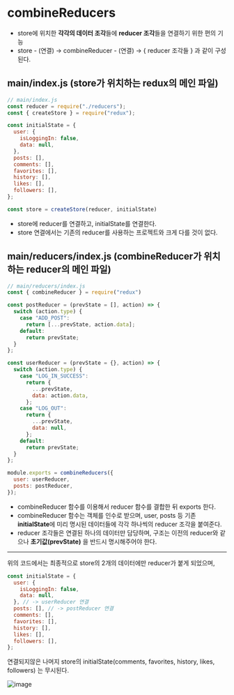 # combineReducers
- store에 위치한 **각각의 데이터 조각**들에 **reducer 조각**들을 연결하기 위한 편의 기능
- store - (연결) -> combineReducer - (연결) -> { reducer 조각들 } 과 같이 구성된다.

## main/index.js (store가 위치하는 redux의 메인 파일)
```js
// main/index.js
const reducer = require("./reducers");
const { createStore } = require("redux");

const initialState = {
  user: {
    isLoggingIn: false,
    data: null,
  },
  posts: [],
  comments: [],
  favorites: [],
  history: [],
  likes: [],
  followers: [],
};

const store = createStore(reducer, initialState)
```
- store에 reducer를 연결하고, initialState를 연결한다. 
- store 연결에서는 기존의 reducer를 사용하는 프로젝트와 크게 다를 것이 없다.

## main/reducers/index.js (combineReducer가 위치하는 reducer의 메인 파일)
```js
// main/reducers/index.js
const { combineReducer } = require("redux")

const postReducer = (prevState = [], action) => {
  switch (action.type) {
    case "ADD_POST":
      return [...prevState, action.data];
    default:
      return prevState;
  }
};

const userReducer = (prevState = {}, action) => {
  switch (action.type) {
    case "LOG_IN_SUCCESS":
      return {
        ...prevState,
        data: action.data,
      };
    case "LOG_OUT":
      return {
        ...prevState,
        data: null,
      };
    default:
      return prevState;
  }
};

module.exports = combineReducers({
  user: userReducer,
  posts: postReducer,
});
```
- combineReducer 함수를 이용해서 reducer 함수를 결합한 뒤 exports 한다.
- combineReducer 함수는 객체를 인수로 받으며, user, posts 등 기존 **initialState**에 미리 명시된 데이터들에 각각 하나씩의 reducer 조각을 붙여준다.
- reducer 조각들은 연결된 하나의 데이터만 담당하며, 구조는 이전의 reducer와 같으나 **초기값(prevState)** 을 반드시 명시해주어야 한다.

---

위의 코드에서는 최종적으로 store의 2개의 데이터에만 reducer가 붙게 되었으며,
```js
const initialState = {
  user: {
    isLoggingIn: false,
    data: null,
  }, // -> userReducer 연결
  posts: [], // -> postReducer 연결
  comments: [],
  favorites: [],
  history: [],
  likes: [],
  followers: [],
};
```
연결되지않은 나머지 store의 initialState(comments, favorites, history, likes, followers) 는 무시된다.

![image](https://github.com/2duckchun/2duckchun/assets/92588154/42ee1dae-d4ba-458e-b673-4b5a576a8313)
